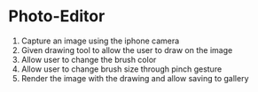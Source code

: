 # Photo-Editor

1. Capture an image using the iphone camera
2. Given drawing tool to allow the user to draw on the image
3. Allow user to change the brush color
4. Allow user to change brush size through pinch gesture
5. Render the image with the drawing and allow saving to gallery
